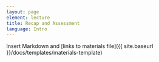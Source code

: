```yaml
---
layout: page
element: lecture
title: Recap and Assessment                
language: Intro
---
```


Insert Markdown and [links to materials file]({{ site.baseurl }}/docs/templates/materials-template)